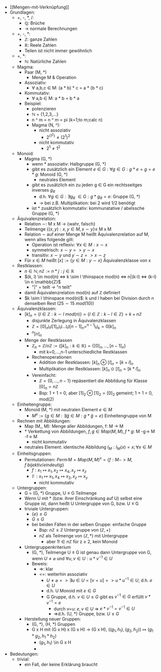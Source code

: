 - [[Mengen-mit-Verknüpfung]]
- Grundlagen:
	- +, -, $\ast$, /:
		- $\mathbb{Q}$: Brüche
		- -> normale Berechnungen
	- +, -, $\ast$:
		- $\mathbb{Z}$: ganze Zahlen
		- $\mathbb{R}$: Reele Zahlen
		- Teilen ist nicht immer gewöhnlich
	- +, $\ast$:
		- $\mathbb{N}$: Natürliche Zahlen
	- Magma:
		- Paar (M, *)
			- Menge M & Operation
		- Assoziativ:
			- $\forall$ a,b,c $\in$ M: (a * b) * c = a * (b * c)
		- Kommutativ:
			- $\forall$ a,b $\in$ M: a * b = b * a
		- Beispiel:
			- potenzieren
			- $\mathbb{N}$ = {1,2,3,...}
			- n ^ m = n ^ m = pi (k=1;to m;calc n)
			- Magma (N, ^):
				- nicht assoziativ
					- $2^{(1^2)} \neq (2^1)^2$
				- nicht kommutativ
					- $2^1 \neq 1^2$
	- Monoid:
		- Magma (G, *)
			- wenn * assoziativ: Halbgruppe (G, *)
			- gibt es zusätzlich ein Element $e \in G: \forall g \in G: g * e = g = e * g$: Monoid (G, *)
				- neutrales Element
			- gibt es zusätzlich ein zu jeden g $\in$ G ein rechtsseitges inverses $g_R$
				- d.h. $\forall g \in G: \exists g_R$ $\in G: g * g_R = e$: Gruppe (G, *)
				- -> bei z.B. Multiplikation: bei 2 wird 1/2 benötigt
			- ist * zusätzlich kommutativ: kommunatative / abelssche Gruppe (G, *)
	- Äquivalenzrelation:
		- Relation $\sim$: M x M -> {wahr, falsch}
		- Teilmenge $\{(x,y): x, y \in M, x \sim y\} \leq$ M x M
		- Relation $\sim$ auf einer Menge M heißt Äquivalenzrelation auf M, wenn alles folgende gilt:
			- Operation ist reflexiv: $\forall x \in M: x \sim x$
			- symmetrisch: $x \sim y => y \sim x$
			- transitiv: $x \sim y$ und $y \sim z => x \sim z$
		- Für $x \in M$ heißt $[x] := \{ y \in M: y \sim x\}$ Äquivalenzklasse von x
	- Restklassen:
		- $n \in \mathbb{N}; n \mathbb{Z} := { n \ast j : j \in \mathbb{R} }$
		- $(k, l) \in mod(n) <=> k \sim l \thinspace mod(n) <=> n|(k-l) <=> (k-l) \in n \mathbb{Z}$
			- "|" = teilt -> "n teilt"
		- damit Äquivalenzrelation mod(n) auf $\mathbb{Z}$ definiert
		- $k \sim l \thinspace mod(n)$: k und l haben bei Division durch n denselben Rest ($25\sim15 \ mod(10)$)
	- Äquivalenzklassen:
		- $[k]_n = \{l \in \mathbb{Z}: k \sim l \ mod(n)\} = \{l \in \mathbb{Z}: k - l \in \mathbb{Z}\} = k + n\mathbb{Z}$
			- disjunkte Zerlegung in Äquivalenzklassen
			- $\mathbb{Z} = [0]_n \biguplus [1]_n \biguplus ... \biguplus [n-1]_n = ^{n-1}\biguplus_k=0 [k]_n$
			- $^n[n]_n$
		- Menge der Restklassen
			- $\mathbb{Z}_n = \mathbb{Z}/n\mathbb{Z} := \{[k]_n: k \in \mathbb{R}\} = \{[0]_n, ..., [n-1]_n\}$
				- mit k=0,...,n-1 unterschiedliche Restklassen
			- Rechenoperationen
				- Addition der Restklassen: $[k]_{n} \oplus [l]_{n}=[k+l]_{n}$
				- Multiplikation der Restklassen: $[k]_{n} \odot [l]_{n}=[k \ast l]_{n}$
			- Vereinfacht:
				- $\mathbb{Z} = \{0, ..., n-1\}$ repäsentiert die Abbildung für Klasse $[0]_n = n\mathbb{Z}$
				- Bsp: 1 + 1 = 0, aber $[1]_2 \oplus [1]_2 = [0]_2$ gemeint; 1 + 1 = 0, mod(2)
	- Einheitengruppe:
		- Monoid (M, *) mit neutralen Element $e \in M$
			- $M^x := \{g \in M: \exists \widetilde{g} \in M: g \ast \widetilde{g} = e\}$ Einheitengruppe von M
	- Rechnen mit Abbildungen:
		- Map (M,, M): Menge aller Abbildungen, f: M -> M
		- $\ast$ Verkettung von Abbildungen, $f,g \in Map(M, M), f \ast g$: M -g-> M -f-> M
			- nicht kommutativ
		- neutrales Element: identische Abbildung $I_M: I_M(x) = x; \forall x \in M$
	- Einheitsgruppen:
		- Permutationen: $Perm \, M = Map(M, M)^x = \{f: M -> M, f \  bijektiv / eindeutig\}$
			- $f: x_1 \mapsto x_1, x_2 \mapsto x_4, x_y \mapsto x_z$
			- $\mathbb{F}: x_1 \mapsto x_1 ,x_4 \mapsto x_2, x_z \mapsto x_y$
				- nicht kommutativ
	- Untergruppen:
		- G = (G, $\ast$) Gruppe, U $\leq$ G Teilmenge
		- Wenn U mit $\ast$ (bzw. ihrer Einschränkung auf U) selbst eine Gruppe ist, dann heißt U Untergruppe von G, bzw. U $\leq$ G
		- triviale Untergruppen:
			- $\{e\} \leq G$
			- $G \leq G$
			- bei beiden Fällen in der selben Gruppe: einfache Gruppe
				- Bsp: $n\mathbb{Z} \leq \mathbb{Z}$ Untergruppe von $(\mathbb{Z}, +)$
				- $n\mathbb{Z}$ als Teilmenge von $(\mathbb{Z}, \ast)$  mit Untergruppe
					- aber $1 ! \in n\mathbb{Z}$ für z $\geq$ 2, kein Monoid
		- Untergruppenkriterium
			- (G, $\ast$), Teilmenge U $\leq$ G ist genau dann Untergruppe von G, wenn $U \neq \varnothing$ und $\forall u, v \in U: u \ast v^{-1} \in U$
			- Beweis:
				- =>: klar
				- <=: weiterhin assoziativ
					- $U \neq \varnothing => \exists u \in U =[v=u]=> u \ast u^{-1} \in U$, d.h. $e \in U$
					- d.h. U Monoid mit $e \in G$
					- G Gruppe, d.h. $v \in U \leq G$ gibt es $v^{-1} \in G$ erfüllt $v \ast v^{-1} = e$
						- durch v=u: $e,v \in U$ => $e \ast v^{-1} = v^{-1} \in U$
						- =>d.h. (U, $\ast$) Gruppe, bzw. $U \leq G$
		- Herstellung neuer Gruppen:
			- (G, $\ast$), (H, *) Gruppen
			- G x H mit (G x H) x (G x H) -> (G x H), $((g_1, h_1), (g_2, h_2)) \mapsto (g_1 \ast g_2, h_1 \ast h_2)$
				- $(g_1, h_1)$ \in G x H
				-
- Bedeutungen:
	- trivial:
		- ein Fall, der keine Erklärung braucht